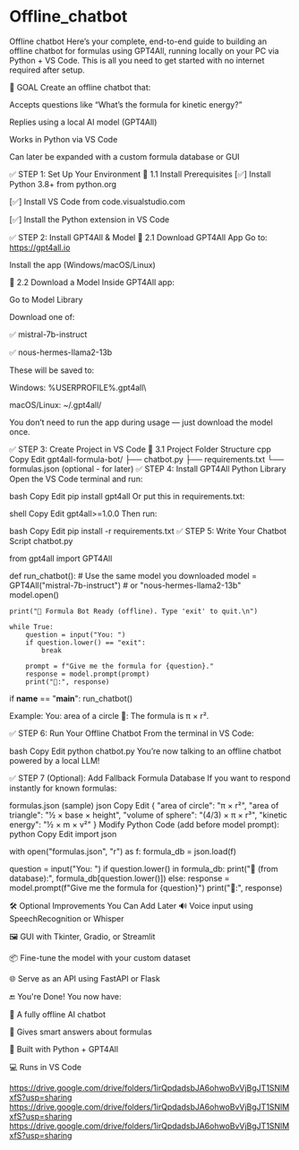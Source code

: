 # Offline_chatbot
Offline chatbot
Here’s your complete, end-to-end guide to building an offline chatbot for formulas using GPT4All, running locally on your PC via Python + VS Code. This is all you need to get started with no internet required after setup.

🧱 GOAL
Create an offline chatbot that:

Accepts questions like “What’s the formula for kinetic energy?”

Replies using a local AI model (GPT4All)

Works in Python via VS Code

Can later be expanded with a custom formula database or GUI

✅ STEP 1: Set Up Your Environment
🔹 1.1 Install Prerequisites
[✅] Install Python 3.8+ from python.org

[✅] Install VS Code from code.visualstudio.com

[✅] Install the Python extension in VS Code

✅ STEP 2: Install GPT4All & Model
🔹 2.1 Download GPT4All App
Go to: https://gpt4all.io

Install the app (Windows/macOS/Linux)

🔹 2.2 Download a Model
Inside GPT4All app:

Go to Model Library

Download one of:

✅ mistral-7b-instruct

✅ nous-hermes-llama2-13b

These will be saved to:

Windows: %USERPROFILE%\.gpt4all\

macOS/Linux: ~/.gpt4all/

You don’t need to run the app during usage — just download the model once.

✅ STEP 3: Create Project in VS Code
🔹 3.1 Project Folder Structure
cpp
Copy
Edit
gpt4all-formula-bot/
├── chatbot.py
├── requirements.txt
└── formulas.json      (optional - for later)
✅ STEP 4: Install GPT4All Python Library
Open the VS Code terminal and run:

bash
Copy
Edit
pip install gpt4all
Or put this in requirements.txt:

shell
Copy
Edit
gpt4all>=1.0.0
Then run:

bash
Copy
Edit
pip install -r requirements.txt
✅ STEP 5: Write Your Chatbot Script
chatbot.py

from gpt4all import GPT4All

def run_chatbot():
    # Use the same model you downloaded
    model = GPT4All("mistral-7b-instruct")  # or "nous-hermes-llama2-13b"
    model.open()

    print("🤖 Formula Bot Ready (offline). Type 'exit' to quit.\n")

    while True:
        question = input("You: ")
        if question.lower() == "exit":
            break

        prompt = f"Give me the formula for {question}."
        response = model.prompt(prompt)
        print("🤖:", response)

if __name__ == "__main__":
    run_chatbot()

Example:
You: area of a circle
🤖: The formula is π × r².

✅ STEP 6: Run Your Offline Chatbot
From the terminal in VS Code:

bash
Copy
Edit
python chatbot.py
You’re now talking to an offline chatbot powered by a local LLM!

✅ STEP 7 (Optional): Add Fallback Formula Database
If you want to respond instantly for known formulas:

formulas.json (sample)
json
Copy
Edit
{
  "area of circle": "π × r²",
  "area of triangle": "½ × base × height",
  "volume of sphere": "(4/3) × π × r³",
  "kinetic energy": "½ × m × v²"
}
Modify Python Code (add before model prompt):
python
Copy
Edit
import json

with open("formulas.json", "r") as f:
    formula_db = json.load(f)

question = input("You: ")
if question.lower() in formula_db:
    print("📘 (from database):", formula_db[question.lower()])
else:
    response = model.prompt(f"Give me the formula for {question}")
    print("🤖:", response)



    
🛠 Optional Improvements You Can Add Later
🔊 Voice input using SpeechRecognition or Whisper

🖼️ GUI with Tkinter, Gradio, or Streamlit

📦 Fine-tune the model with your custom dataset

🌐 Serve as an API using FastAPI or Flask

🔚 You're Done!
You now have:

🧠 A fully offline AI chatbot

💬 Gives smart answers about formulas

🔌 Built with Python + GPT4All

💻 Runs in VS Code


https://drive.google.com/drive/folders/1irQpdadsbJA6ohwoBvVjBgJT1SNlMxfS?usp=sharing
https://drive.google.com/drive/folders/1irQpdadsbJA6ohwoBvVjBgJT1SNlMxfS?usp=sharing
https://drive.google.com/drive/folders/1irQpdadsbJA6ohwoBvVjBgJT1SNlMxfS?usp=sharing

